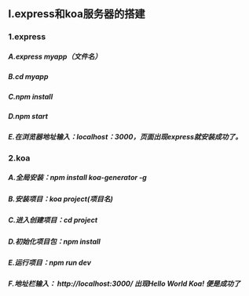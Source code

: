 ## I.express和koa服务器的搭建

### 1.express

##### A.express myapp（文件名）

##### B.cd myapp

##### C.npm install

##### D.npm start

##### E.在浏览器地址输入：localhost：3000，页面出现express就安装成功了。

### 2.koa

##### A.全局安装：npm install koa-generator -g

##### B.安装项目：koa project(项目名)

##### C.进入创建项目：cd project

##### D.初始化项目包：npm install

##### E.运行项目：npm run dev

##### F.地址栏输入： http://localhost:3000/   出现Hello World Koa! 便是成功了



